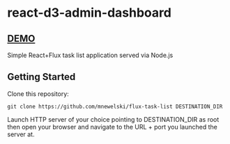 # react-d3-admin-dashboard

## [DEMO](http://matt.newelski.com/demo/react-d3-admin-dashboard/)

Simple React+Flux task list application served via Node.js

## Getting Started

Clone this repository:
```
git clone https://github.com/mnewelski/flux-task-list DESTINATION_DIR
```

Launch HTTP server of your choice pointing to DESTINATION_DIR as root then open your browser and navigate to the URL + port you launched the server at.
